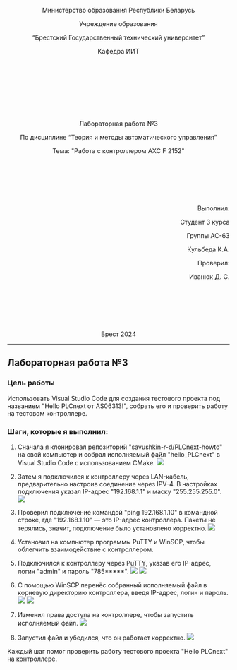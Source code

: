 <p align="center">Министерство образования Республики Беларусь</p>
<p align="center">Учреждение образования</p>
<p align="center">“Брестский Государственный технический университет”</p>
<p align="center">Кафедра ИИТ</p>
<br><br><br><br><br><br><br>
<p align="center">Лабораторная работа №3</p>
<p align="center">По дисциплине “Теория и методы автоматического управления”</p>
<p align="center">Тема: "Работа с контроллером AXC F 2152"</p>
<br><br><br><br><br>
<p align="right">Выполнил:</p>
<p align="right">Студент 3 курса</p>
<p align="right">Группы АС-63</p>
<p align="right">Кульбеда К.А.</p>
<p align="right">Проверил:</p>
<p align="right">Иванюк Д. С.</p>
<br><br><br><br><br>
<p align="center">Брест 2024</p>

---

## Лабораторная работа №3

### Цель работы

Использовать Visual Studio Code для создания тестового проекта под названием "Hello PLCnext от AS06313!", собрать его и проверить работу на тестовом контроллере.

### Шаги, которые я выполнил:
1. Сначала я клонировал репозиторий "savushkin-r-d/PLCnext-howto" на свой компьютер и собрал исполняемый файл "hello_PLCnext" в Visual Studio Code с использованием CMake.
![](./imgs/executable_file.png)

2. Затем я подключился к контроллеру через LAN-кабель, предварительно настроив соединение через IPV-4. В настройках подключения указал IP-адрес "192.168.1.1" и маску "255.255.255.0".
![](./imgs/network_configuration.png)

3. Проверил подключение командой "ping 192.168.1.10" в командной строке, где "192.168.1.10" — это IP-адрес контроллера. Пакеты не терялись, значит, подключение было установлено корректно.
![](./imgs/ping_controller.png)

4. Установил на компьютер программы PuTTY и WinSCP, чтобы облегчить взаимодействие с контроллером.

5. Подключился к контроллеру через PuTTY, указав его IP-адрес, логин "admin" и пароль "785*****".
![](./imgs/putty_connection.png)
![](./imgs/putty.png)

6. С помощью WinSCP перенёс собранный исполняемый файл в корневую директорию контроллера, введя IP-адрес, логин и пароль.
![](./imgs/winscp_connection.png)
![](./imgs/winscp.png)

7. Изменил права доступа на контроллере, чтобы запустить исполняемый файл.
![](./imgs/access_rights.png)

8. Запустил файл и убедился, что он работает корректно.
![](./imgs/output.png)

Каждый шаг помог проверить работу тестового проекта "Hello PLCnext" на контроллере.